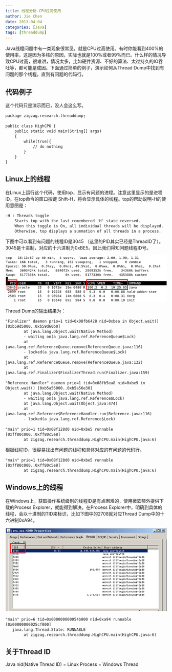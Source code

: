 ```yaml
---
title: 线程分析-CPU过高使用
author: Jie Chen
date: 2013-04-04
categories: [Java]
tags: [threaddump]
---
```


Java线程问题中有一类现象很常见，就是CPU过高使用。有时你能看到400%的使用率，这是因为多核的原因，实际也就是100%或者99%而已。什么样的情况导致CPU过高，很难讲，情况太多，比如硬件资源、不好的算法、太过持久的IO吞吐等，都可能是成因。下面通过简单的例子，演示如何从Thread Dump中找到有问题的那个线程，直到有问题的代码行。

## 代码例子

这个代码只是演示而已，没人会这么写。

	package zigzag.research.threaddump;

	public class HighCPU {
		public static void main(String[] args)
		{
			while(true){
				// do nothing
			}
		}
	}


## Linux上的线程

在Linux上运行这个代码，使用top，显示有问题的进程。注意这里显示的是进程ID。在top命令的窗口按键 Shift-H，将会显示具体的线程。top的帮助说明-H的使用意图是：

	-H : Threads toggle
		Starts top with the last remembered 'H' state reversed.  
		When this toggle is On, all individual threads will be displayed. 
		Otherwise, top displays a summation of all threads in a process.

下图中可以看到有问题的线程ID是3045 （这里的PID其实已经是ThreadID了）。3045是十进制，对应的十六进制为0xBE5。因此我们得知问题线程ID号。

![](/assets/res/java_thread_highcpu_top.png)
			
Thread Dump的输出结果为：

	"Finalizer" daemon prio=1 tid=0x08fb6428 nid=0xbea in Object.wait() [0xb59d5000..0xb59d60b0]
			at java.lang.Object.wait(Native Method)
			- waiting on(a java.lang.ref.ReferenceQueue$Lock)
			at java.lang.ref.ReferenceQueue.remove(ReferenceQueue.java:116)
			- locked(a java.lang.ref.ReferenceQueue$Lock)
			at java.lang.ref.ReferenceQueue.remove(ReferenceQueue.java:132)
			at java.lang.ref.Finalizer$FinalizerThread.run(Finalizer.java:159)

	"Reference Handler" daemon prio=1 tid=0x08fb5ea8 nid=0xbe9 in Object.wait() [0xb5a56000..0xb5a56e30]
			at java.lang.Object.wait(Native Method)
			- waiting on(a java.lang.ref.Reference$Lock)
			at java.lang.Object.wait(Object.java:474)
			at java.lang.ref.Reference$ReferenceHandler.run(Reference.java:116)
			- locked(a java.lang.ref.Reference$Lock)

	"main" prio=1 tid=0x08f128d0 nid=0xbe5 runnable [0xff80c000..0xff80c5e8]
			at zigzag.research.threaddump.HighCPU.main(HighCPU.java:6)

根据线程ID，很容易找出有问题的线程和具体对应的有问题的代码行。

	"main" prio=1 tid=0x08f128d0 nid=0xbe5 runnable [0xff80c000..0xff80c5e8]
			at zigzag.research.threaddump.HighCPU.main(HighCPU.java:6)
		

		
## Windows上的线程
在Windows上，获取操作系统级别的线程ID是有点困难的，使用微软额外提供下载的Process Explorer，就能得到解决。在Process Explorer中，明确到具体的线程，会以十进制的TID来标识，比如下图中的2708就对应Thread Dump中的十六进制0xA94。

![](/assets/res/java_thread_highcpu_explorer.png)

	"main" prio=6 tid=0x000000000054b000 nid=0xa94 runnable [0x00000000025cf000]
	   java.lang.Thread.State: RUNNABLE
			at zigzag.research.threaddump.HighCPU.main(HighCPU.java:6)

		
## 关于Thread ID

Java nid(Native Thread ID) = Linux Process = Windows Thread




